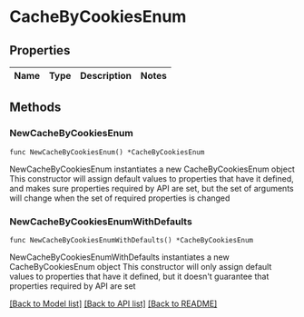 # CacheByCookiesEnum

## Properties

Name | Type | Description | Notes
------------ | ------------- | ------------- | -------------

## Methods

### NewCacheByCookiesEnum

`func NewCacheByCookiesEnum() *CacheByCookiesEnum`

NewCacheByCookiesEnum instantiates a new CacheByCookiesEnum object
This constructor will assign default values to properties that have it defined,
and makes sure properties required by API are set, but the set of arguments
will change when the set of required properties is changed

### NewCacheByCookiesEnumWithDefaults

`func NewCacheByCookiesEnumWithDefaults() *CacheByCookiesEnum`

NewCacheByCookiesEnumWithDefaults instantiates a new CacheByCookiesEnum object
This constructor will only assign default values to properties that have it defined,
but it doesn't guarantee that properties required by API are set


[[Back to Model list]](../README.md#documentation-for-models) [[Back to API list]](../README.md#documentation-for-api-endpoints) [[Back to README]](../README.md)


